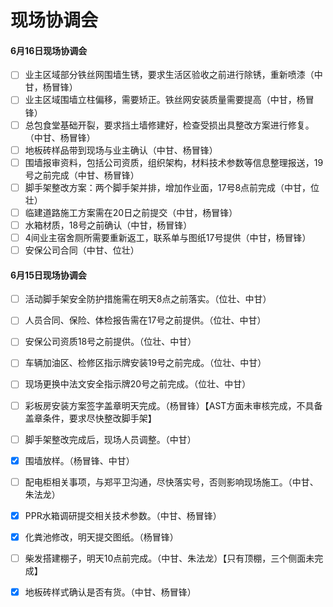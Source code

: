 # 现场协调会


#### 6月16日现场协调会

- [ ] 业主区域部分铁丝网围墙生锈，要求生活区验收之前进行除锈，重新喷漆（中甘，杨冒锋）
- [ ] 业主区域围墙立柱偏移，需要矫正。铁丝网安装质量需要提高（中甘，杨冒锋）
- [ ] 总包食堂基础开裂，要求挡土墙修建好，检查受损出具整改方案进行修复。（中甘、杨冒锋）
- [ ] 地板砖样品带到现场与业主确认（中甘、杨冒锋）
- [ ] 围墙报审资料，包括公司资质，组织架构，材料技术参数等信息整理报送，19号之前完成（中甘、杨冒锋）
- [ ] 脚手架整改方案：两个脚手架并排，增加作业面，17号8点前完成（中甘，位壮）
- [ ] 临建道路施工方案需在20日之前提交（中甘，杨冒锋）
- [ ] 水箱材质，18号之前确认（中甘，杨冒锋）
- [ ] 4间业主宿舍厕所需要重新返工，联系单与图纸17号提供（中甘，杨冒锋）
- [ ] 安保公司合同（中甘、位壮）

#### 6月15日现场协调会

- [ ] 活动脚手架安全防护措施需在明天8点之前落实。（位壮、中甘）
- [ ] 人员合同、保险、体检报告需在17号之前提供。（位壮、中甘）
- [ ] 安保公司资质18号之前提供。（位壮、中甘）
- [ ] 车辆加油区、检修区指示牌安装19号之前完成。（位壮、中甘）
- [ ] 现场更换中法文安全指示牌20号之前完成。（位壮、中甘）
- [ ] 彩板房安装方案签字盖章明天完成。（杨冒锋）【AST方面未审核完成，不具备盖章条件，要求尽快整改脚手架】
- [ ] 脚手架整改完成后，现场人员调整。（中甘）
- [x] 围墙放样。（杨冒锋、中甘）
- [ ] 配电柜相关事项，与郑平卫沟通，尽快落实号，否则影响现场施工。（中甘、朱法龙）
- [x] PPR水箱调研提交相关技术参数。（中甘、杨冒锋）
- [x] 化粪池修改，明天提交图纸。（杨冒锋）
- [ ] 柴发搭建棚子，明天10点前完成。（中甘、朱法龙）【只有顶棚，三个侧面未完成】

- [x] 地板砖样式确认是否有货。（中甘、杨冒锋）

